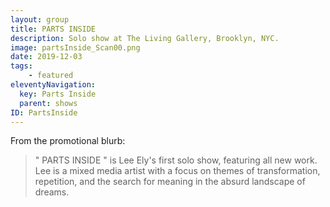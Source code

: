 ```yaml
---
layout: group
title: PARTS INSIDE
description: Solo show at The Living Gallery, Brooklyn, NYC.
image: partsInside_Scan00.png
date: 2019-12-03
tags:
    - featured
eleventyNavigation:
  key: Parts Inside
  parent: shows
ID: PartsInside
---
```


<!-- note: a blank or additional tag breaks the link of library.json -->
From the promotional blurb:

> " PARTS INSIDE " is Lee Ely's first solo show, featuring all new work. Lee is a mixed media artist with a focus on themes of transformation, repetition, and the search for meaning in the absurd landscape of dreams.
